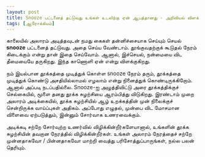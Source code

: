 ```yaml
---
layout: post
title: Snooze பட்டனைத் தட்டுவது உங்கள் உடலிற்கு ஏன் ஆபத்தானது - அறிவியல் விளக்குகிறது
tags: [ஆரோக்கியம்]
---
```

காலையில் அலாரம் அடித்தவுடன் நமது கைகள் தன்னிச்சையாக செய்யும் செயல் **snooze** பட்டனைத் தட்டுவது. அதை செய்ய வேண்டாம். தூங்குவதற்குக் கூடுதல் நேரம் கிடைக்கும் என்று தான் இதை செய்வோம்.  ஆனால், இச்செயல், நன்மையை விட தீமையையே தருகிறது. இந்த காணொளி ஏன் என்று விளக்குகிறது. 


நம் இயல்பான தூக்கத்தை முடித்துக் கொள்ள snooze நேரம் தரும், தூக்கத்தை முடித்துக் கொண்டு அசதியில்லாமல் எழலாம் என்று நினைத்துக் கொண்டிருக்கிறோம்.  ஆனால் அப்படி நடப்பதில்லை. Snooze-ஐ அழுத்திவிட்டு அரை தூக்கத்திக்குச் செல்கையில், மூளை தனது தூக்க சுழற்சியை ஆரம்பித்து விடுகிறது.  இரண்டாம் முறை அலாரம் அடிக்கையில், தூக்க சுழற்சியில் ஆழ் உறக்கத்தின் முன் நிலைக்குச் சென்றிருக்க வாய்ப்புகள் அதிகம். அப்போது எழுதல், முன்பை விட மோசமான விளைவை ஏற்படுத்தும், இன்னும் சோர்வாக உணரவைக்கும்.


அடிக்கடி சற்றே சோர்வுற்ற உணர்வில் விழிக்கின்றீர்களேயானால், உங்களின் தூக்க சுழற்சியின் தவறான நேரத்தில் விழிக்கின்றீர்கள்.  உங்கள் அலாரம் நேரத்தைச் சற்றே முன்னதாகவோ / பின்னதாகவோ மாற்றி வைத்து பரிசோத்துப்பாருங்கள், நல்ல பலன் தெரியும்.

